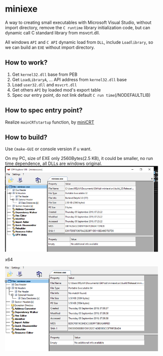 # miniexe 
A way to creating small executables with Microsoft Visual Studio, without import directory, remove the `C runtime` library initialization code, but can dynamic call C standard library from msvcrt.dll. 
 
All windows `API` and `C API` dynamic load from `DLL`, include `Loadlibrary`, so we can build an `EXE` without import directory.

## How to work? 
 1. Get `kernel32.dll` base from PEB 
 2. Get `LoadLibraryA`, ... API address from `kernel32.dll` base 
 3. Load `user32.dll` and `msvcrt.dll` 
 4. Get others `API` by loaded mod's export table 
 5. Spec our entry point, do not link default `C run time`(/NODEFAULTLIB) 
 
## How to spec entry point? 
Realize `mainCRTstartup` function, by [miniCRT](https://github.com/flydom/MiniCRT) 

## How to build? 
Use `Cmake-GUI` or console version if u want.

On my PC, size of EXE only 2560Bytes(2.5 KB), it could be smaller, no run time dependence, all DLLs are windows original.
![](snipaste/x86.png)

x64 


![](snipaste/x64.png)
